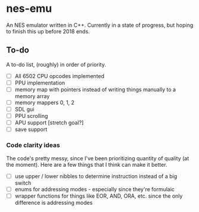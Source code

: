 # nes-emu

An NES emulator written in C++. Currently in a state of progress, but hoping to finish this up before 2018 ends.



## To-do

A to-do list, (roughly) in order of priority.

- [ ] All 6502 CPU opcodes implemented
- [ ] PPU implementation
- [ ] memory map with pointers instead of writing things manually to a memory array
- [ ] memory mappers 0, 1, 2
- [ ] SDL gui
- [ ] PPU scrolling
- [ ] APU support [stretch goal?]
- [ ] save support

### Code clarity ideas
The code's pretty messy, since I've been prioritizing quantity of quality (at the moment). Here are a few things that I think can make it better.
- [ ] use upper / lower nibbles to determine instruction instead of a big switch
- [ ] enums for addressing modes - especially since they're formulaic
- [ ] wrapper functions for things like EOR, AND, ORA, etc. since the only difference is addressing modes
